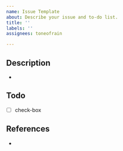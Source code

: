 ```yaml
---
name: Issue Template
about: Describe your issue and to-do list.
title: ''
labels: ''
assignees: toneofrain

---
```


Description
-

-

Todo
-

- [ ] check-box

References
-

-
